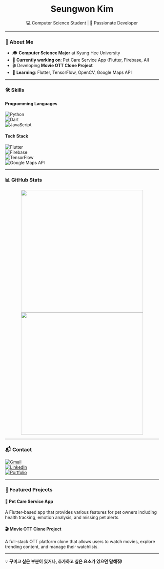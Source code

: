 <h1 align="center">Seungwon Kim</h1>
<p align="center">
  💻 Computer Science Student | 🚀 Passionate Developer
</p>

---

### 📌 About Me  
- 🎓 **Computer Science Major** at Kyung Hee University  
- 🔭 **Currently working on**: Pet Care Service App (Flutter, Firebase, AI)  
- 🎬 Developing **Movie OTT Clone Project**  
- 🌱 **Learning**: Flutter, TensorFlow, OpenCV, Google Maps API  

---

### 🛠️ Skills  
#### **Programming Languages**  
![Python](https://img.shields.io/badge/Python-3776AB?style=for-the-badge&logo=python&logoColor=white)  
![Dart](https://img.shields.io/badge/Dart-0175C2?style=for-the-badge&logo=dart&logoColor=white)  
![JavaScript](https://img.shields.io/badge/JavaScript-F7DF1E?style=for-the-badge&logo=javascript&logoColor=black)  

#### **Tech Stack**  
![Flutter](https://img.shields.io/badge/Flutter-02569B?style=for-the-badge&logo=flutter&logoColor=white)  
![Firebase](https://img.shields.io/badge/Firebase-FFCA28?style=for-the-badge&logo=firebase&logoColor=black)  
![TensorFlow](https://img.shields.io/badge/TensorFlow-FF6F00?style=for-the-badge&logo=tensorflow&logoColor=white)  
![Google Maps API](https://img.shields.io/badge/Google%20Maps-4285F4?style=for-the-badge&logo=googlemaps&logoColor=white)  

---

### 📊 GitHub Stats  
<p align="center">
  <img src="https://github-readme-stats.vercel.app/api?username=kimseungwon&show_icons=true&theme=radical" width="400">
  <img src="https://github-readme-streak-stats.herokuapp.com/?user=kimseungwon&theme=radical" width="400">
</p>

---

### 📬 Contact  
[![Gmail](https://img.shields.io/badge/Gmail-EA4335?style=for-the-badge&logo=gmail&logoColor=white)](mailto:your-email@gmail.com)  
[![LinkedIn](https://img.shields.io/badge/LinkedIn-0077B5?style=for-the-badge&logo=linkedin&logoColor=white)](https://linkedin.com/in/kimseungwon)  
[![Portfolio](https://img.shields.io/badge/Portfolio-222222?style=for-the-badge&logo=react&logoColor=61DAFB)](https://your-portfolio-link)  

---

### 🚀 Featured Projects  
#### **🐶 Pet Care Service App**  
A Flutter-based app that provides various features for pet owners including health tracking, emotion analysis, and missing pet alerts.  

#### **🎬 Movie OTT Clone Project**  
A full-stack OTT platform clone that allows users to watch movies, explore trending content, and manage their watchlists.  

---

💡 **꾸미고 싶은 부분이 있거나, 추가하고 싶은 요소가 있으면 말해줘!**  

